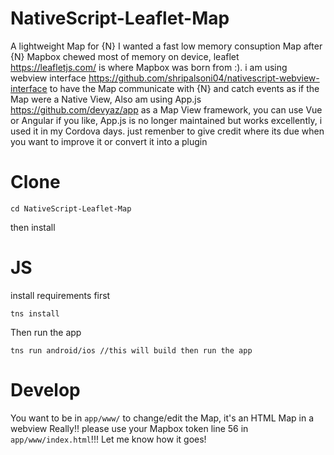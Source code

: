 # NativeScript-Leaflet-Map
A lightweight Map for {N}
I wanted a fast  low memory consuption Map after {N} Mapbox chewed most of memory on device, leaflet https://leafletjs.com/ is where Mapbox was born from :). i am using webview interface https://github.com/shripalsoni04/nativescript-webview-interface to have the Map communicate with {N} and catch events as if the Map were a Native View, Also am using App.js https://github.com/devyaz/app as a Map View framework, you can use Vue or Angular if you like, App.js is no longer maintained but works excellently, i used it in my Cordova days. just remenber to give credit where its due when you want to improve it or convert it into a plugin
# Clone
``` git clone https://github.com/devyaz/NativeScript-Leaflet-Map.git
cd NativeScript-Leaflet-Map
```

then install
# JS
install requirements first

```
tns install
```
Then run the app
```
tns run android/ios //this will build then run the app
```
# Develop
You want to be in ```app/www/``` to change/edit the Map, it's an HTML Map in a webview Really!!
please use your Mapbox token line 56 in ``app/www/index.html``!!! 
Let me know how it goes!
